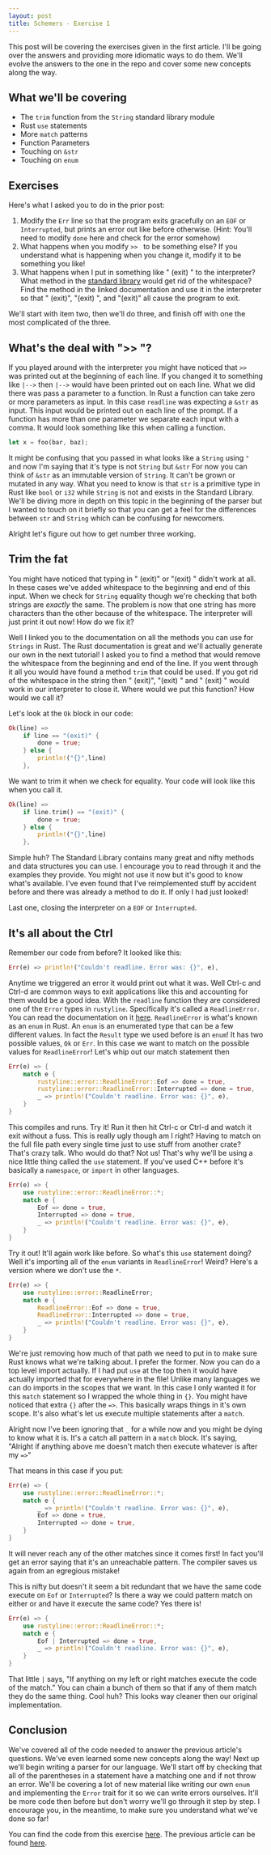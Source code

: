 ```yaml
---
layout: post
title: Schemers - Exercise 1
---
```


This post will be covering the exercises given in the first article.
I'll be going over the answers and providing more idiomatic ways to do
them. We'll evolve the answers to the one in the repo and cover some new
concepts along the way.

## What we'll be covering
- The `trim` function from the `String` standard library module
- Rust `use` statements
- More `match` patterns
- Function Parameters
- Touching on `&str`
- Touching on `enum`

## Exercises
Here's what I asked you to do in the prior post:

1. Modify the `Err` line so that the program exits gracefully on an
   `EOF` or `Interrupted`, but prints an error out like before otherwise.
   (Hint: You'll need to modify `done` here and check for the error
   somehow)
2. What happens when you modify `>> ` to be something else? If you
   understand what is happening when you change it, modify it to be
   something you like!
3. What happens when I put in something like "      (exit)      " to the
   interpreter? What method in the [standard
   library](https://doc.rust-lang.org/std/string/struct.String.html) would get rid of
   the whitespace? Find the method in the linked documentation and use it
   in the interpreter so that "    (exit)", "(exit)    ", and "(exit)"
   all cause the program to exit.

We'll start with item two, then we'll do three, and finish off with one
the most complicated of the three.

## What's the deal with ">> "?
If you played around with the interpreter you might have noticed that
`>> ` was printed out at the beginning of each line. If you changed it
to something like `|-->` then `|-->` would have been printed out on each
line. What we did there was pass a parameter to a function. In Rust
a function can take zero or more parameters as input. In this case
`readline` was expecting a `&str` as input. This input would be printed
out on each line of the prompt. If a function has more than one
parameter we separate each input with a comma. It would look something
like this when calling a function.

```rust
let x = foo(bar, baz);
```

It might be confusing that you passed in what looks like a `String`
using `"` and now I'm saying that it's type is not `String` but `&str`
For now you can think of `&str` as an immutable version of `String`.
It can't be grown or mutated in any way. What you need to know is that `str` is a
primitive type in Rust like `bool` or `i32` while `String` is not and
exists in the Standard Library. We'll be diving more in depth on this
topic in the beginning of the parser but I wanted to touch on it
briefly so that you can get a feel for the differences between `str`
and `String` which can be confusing for newcomers.

Alright let's figure out how to get number three working.

## Trim the fat
You might have noticed that typing in " (exit)" or "(exit) " didn't work
at all. In these cases we've added whitespace to the beginning and end
of this input. When we check for `String` equality though we're checking
that both strings are *exactly* the same. The problem is now that one
string has more characters than the other because of the whitespace. The
interpreter will just print it out now! How do we fix it?

Well I linked you to the documentation on all the methods you can use
for `Strings` in Rust. The Rust documentation is great and we'll
actually generate our own in the next tutorial! I asked you to find
a method that would remove the whitespace from the beginning and end of
the line. If you went through it all you would have found a method
`trim` that could be used. If you got rid of the whitespace in the
string then " (exit)", "(exit) " and " (exit) " would work in our
interpreter to close it. Where would we put this function? How would we
call it?

Let's look at the `Ok` block in our code:

```rust
Ok(line) =>
    if line == "(exit)" {
        done = true;
    } else {
        println!("{}",line)
    },
```

We want to trim it when we check for equality. Your code will look like
this when you call it.

```rust
Ok(line) =>
    if line.trim() == "(exit)" {
        done = true;
    } else {
        println!("{}",line)
    },
```

Simple huh? The Standard Library contains many great and nifty methods
and data structures you can use. I encourage you to read through it and
the examples they provide. You might not use it now but it's good to
know what's available. I've even found that I've reimplemented stuff by
accident before and there was already a method to do it. If only I had
just looked!

Last one, closing the interpreter on a `EOF` or `Interrupted`.

## It's all about the Ctrl
Remember our code from before? It looked like this:

```rust
Err(e) => println!("Couldn't readline. Error was: {}", e),
```

Anytime we triggered an error it would print out what it was. Well
Ctrl-c and Ctrl-d are common ways to exit applications like this and
accounting for them would be a good idea. With the `readline` function
they are considered one of the `Error` types in `rustyline`.
Specifically it's called a `ReadlineError`. You can read the
documentation on it
[here](https://kkawakam.github.io/rustyline/rustyline/error/enum.ReadlineError.html). `ReadlineError` is what's known as an
`enum` in Rust. An `enum` is an enumerated type that can be a few
different values. In fact the `Result` type we used before is an `enum`!
It has two possible values, `Ok` or `Err`. In this case we want to match
on the possible values for `ReadlineError`! Let's whip out our match
statement then

```rust
Err(e) => {
    match e {
        rustyline::error::ReadlineError::Eof => done = true,
        rustyline::error::ReadlineError::Interrupted => done = true,
        _ => println!("Couldn't readline. Error was: {}", e),
    }
}
```
This compiles and runs. Try it! Run it then hit Ctrl-c or Ctrl-d and watch
it exit without a fuss. This is really ugly though am I right? Having to
match on the full file path every single time just to use stuff from
another crate? That's crazy talk. Who would do that? Not us! That's why
we'll be using a nice little thing called the `use` statement. If you've
used C++ before it's basically a `namespace`, or `import` in other
languages.

```rust
Err(e) => {
    use rustyline::error::ReadlineError::*;
    match e {
        Eof => done = true,
        Interrupted => done = true,
        _ => println!("Couldn't readline. Error was: {}", e),
    }
}
```

Try it out! It'll again work like before. So what's this `use` statement
doing? Well it's importing all of the `enum` variants in
`ReadlineError`! Weird? Here's a version where we don't use the `*`.

```rust
Err(e) => {
    use rustyline::error::ReadlineError;
    match e {
        ReadlineError::Eof => done = true,
        ReadlineError::Interrupted => done = true,
        _ => println!("Couldn't readline. Error was: {}", e),
    }
}
```

We're just removing how much of that path we need to put in to make sure
Rust knows what we're talking about. I prefer the former. Now you can do
a top level import actually. If I had put `use` at the top then it would
have actually imported that for everywhere in the file! Unlike many
languages we can do imports in the scopes that we want. In this case
I only wanted it for this `match` statement so I wrapped the whole thing
in `{}`. You might have noticed that extra `{}` after the `=>`. This
basically wraps things in it's own scope. It's also what's let us
execute multiple statements after a `match`.

Alright now I've been ignoring that `_` for a while now and you might be
dying to know what it is. It's a catch all pattern in a `match` block.
It's saying, "Alright if anything above me doesn't match then execute
whatever is after my `=>`"

That means in this case if you put:

```rust
Err(e) => {
    use rustyline::error::ReadlineError::*;
    match e {
        _ => println!("Couldn't readline. Error was: {}", e),
        Eof => done = true,
        Interrupted => done = true,
    }
}
```

It will never reach any of the other matches since it comes first! In
fact you'll get an error saying that it's an unreachable pattern. The
compiler saves us again from an egregious mistake!

This is nifty but doesn't it seem a bit redundant that we have the same
code execute on `Eof` or `Interrupted`? Is there a way we could pattern
match on either or and have it execute the same code? Yes there is!

```rust
Err(e) => {
    use rustyline::error::ReadlineError::*;
    match e {
        Eof | Interrupted => done = true,
        _ => println!("Couldn't readline. Error was: {}", e),
    }
}
```

That little `|` says, "If anything on my left or right matches execute
the code of the match." You can chain a bunch of them so that if any of
them match they do the same thing. Cool huh? This looks way cleaner then
our original implementation.

## Conclusion
We've covered all of the code needed to answer the previous article's
questions. We've even learned some new concepts along the way! Next up
we'll begin writing a parser for our language. We'll start off by
checking that all of the parentheses in a statement have a matching one
and if not throw an error. We'll be covering a lot of new material like
writing our own `enum` and implementing the `Error` trait for it so we
can write errors ourselves. It'll be more code then before but don't
worry we'll go through it step by step. I encourage you, in the
meantime, to make sure you understand what we've done so far!

You can find the code from this exercise [here](https://github.com/mgattozzi/schemers/tree/Exercise_1).
The previous article can be found [here](https://mgattozzi.github.io/2016/11/08/scheme-input.html).

